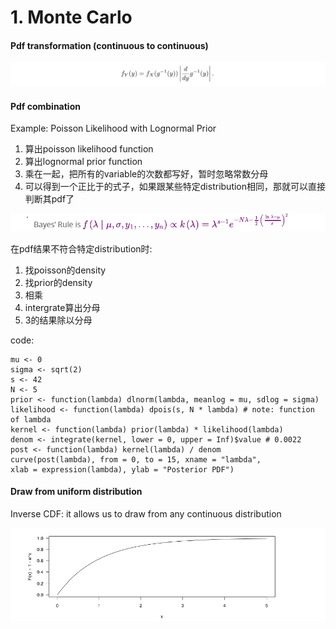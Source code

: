 # 1. Monte Carlo

#### Pdf transformation \(continuous to continuous\)

![](../../.gitbook/assets/image%20%2860%29.png)

#### Pdf combination

Example: Poisson Likelihood with Lognormal Prior

1. 算出poisson likelihood function
2. 算出lognormal prior function
3. 乘在一起，把所有的variable的次数都写好，暂时忽略常数分母
4. 可以得到一个正比于的式子，如果跟某些特定distribution相同，那就可以直接判断其pdf了

![](../../.gitbook/assets/image%20%2810%29.png)

在pdf结果不符合特定distribution时:

1. 找poisson的density
2. 找prior的density
3. 相乘
4. intergrate算出分母
5. 3的结果除以分母

code:

```text
mu <- 0
sigma <- sqrt(2)
s <- 42
N <- 5
prior <- function(lambda) dlnorm(lambda, meanlog = mu, sdlog = sigma)
likelihood <- function(lambda) dpois(s, N * lambda) # note: function of lambda
kernel <- function(lambda) prior(lambda) * likelihood(lambda)
denom <- integrate(kernel, lower = 0, upper = Inf)$value # 0.0022
post <- function(lambda) kernel(lambda) / denom
curve(post(lambda), from = 0, to = 15, xname = "lambda",
xlab = expression(lambda), ylab = "Posterior PDF")
```

#### Draw from uniform distribution

Inverse CDF: it allows us to draw from any continuous distribution

![](../../.gitbook/assets/image%20%28102%29.png)



